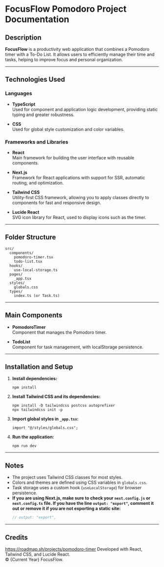 # FocusFlow Pomodoro Project Documentation

## Description

**FocusFlow** is a productivity web application that combines a Pomodoro timer with a To-Do List. It allows users to efficiently manage their time and tasks, helping to improve focus and personal organization.

---

## Technologies Used

### Languages

- **TypeScript**  
  Used for component and application logic development, providing static typing and greater robustness.

- **CSS**  
  Used for global style customization and color variables.

### Frameworks and Libraries

- **React**  
  Main framework for building the user interface with reusable components.

- **Next.js**  
  Framework for React applications with support for SSR, automatic routing, and optimization.

- **Tailwind CSS**  
  Utility-first CSS framework, allowing you to apply classes directly to components for fast and responsive design.

- **Lucide React**  
  SVG icon library for React, used to display icons such as the timer.

---

## Folder Structure

```
src/
  components/
    pomodoro-timer.tsx
    todo-list.tsx
  hooks/
    use-local-storage.ts
  pages/
    _app.tsx
  styles/
    globals.css
  types/
    index.ts (or Task.ts)
```

---

## Main Components

- **PomodoroTimer**  
  Component that manages the Pomodoro timer.

- **TodoList**  
  Component for task management, with localStorage persistence.

---

## Installation and Setup

1. **Install dependencies:**
   ```
   npm install
   ```

2. **Install Tailwind CSS and its dependencies:**
   ```
   npm install -D tailwindcss postcss autoprefixer
   npx tailwindcss init -p
   ```

3. **Import global styles in `_app.tsx`:**
   ```tsx
   import "@/styles/globals.css";
   ```

4. **Run the application:**
   ```
   npm run dev
   ```

---

## Notes

- The project uses Tailwind CSS classes for most styles.
- Colors and themes are defined using CSS variables in `globals.css`.
- Task storage uses a custom hook (`useLocalStorage`) for browser persistence.
- **If you are using Next.js, make sure to check your `next.config.js` or `next.config.ts` file. If you have the line `output: "export"`, comment it out or remove it if you are not exporting a static site:**
  ```js
  // output: "export",
  ```

---

## Credits
https://roadmap.sh/projects/pomodoro-timer
Developed with React, Tailwind CSS, and Lucide React.  
© {Current Year} FocusFlow.
